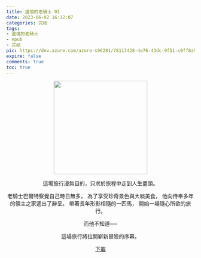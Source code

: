 ```yaml
---
title: 邊境的老騎士 01
date: 2023-06-02 16:12:07
categories: 完結
tags:
- 邊境的老騎士
- epub
- 完結
pic: https://dev.azure.com/azure-s96281/78113428-4e76-43dc-9f51-c0ff8a913055/_apis/git/repositories/a379171b-de46-4c10-9b0d-00da23959885/items?path=/Epub%20Cover/%E9%82%8A%E5%A2%83%E7%9A%84%E8%80%81%E9%A8%8E%E5%A3%AB-01.jpg&versionDescriptor%5BversionOptions%5D=0&versionDescriptor%5BversionType%5D=0&versionDescriptor%5Bversion%5D=main&resolveLfs=true&%24format=octetStream&api-version=5.0
expire: false
comments: true
toc: true
---
```


<div style="text-align:center" class="kratos-post-content">

<img width="250px" src="https://dev.azure.com/azure-s96281/78113428-4e76-43dc-9f51-c0ff8a913055/_apis/git/repositories/a379171b-de46-4c10-9b0d-00da23959885/items?path=/Epub%20Cover/%E9%82%8A%E5%A2%83%E7%9A%84%E8%80%81%E9%A8%8E%E5%A3%AB-01.jpg&versionDescriptor%5BversionOptions%5D=0&versionDescriptor%5BversionType%5D=0&versionDescriptor%5Bversion%5D=main&resolveLfs=true&%24format=octetStream&api-version=5.0">

<p>
這場旅行漫無目的，只求於旅程中走到人生盡頭。

老騎士巴爾特察覺自己時日無多，
為了享受珍奇景色與大啖美食，
他向侍奉多年的領主之家遞出了辭呈。
帶著長年形影相隨的一匹馬，
開始一場隨心所欲的旅行。

而他不知道──

這場旅行將拉開嶄新冒險的序幕。
</p>

<p>
<a href="https://epubdatabase.azurewebsites.net/EBOOKS/EPUB/完結/邊境的老騎士/%E9%82%8A%E5%A2%83%E7%9A%84%E8%80%81%E9%A8%8E%E5%A3%AB%2001.epub?download=1">下載</a>
</p>

</div>
